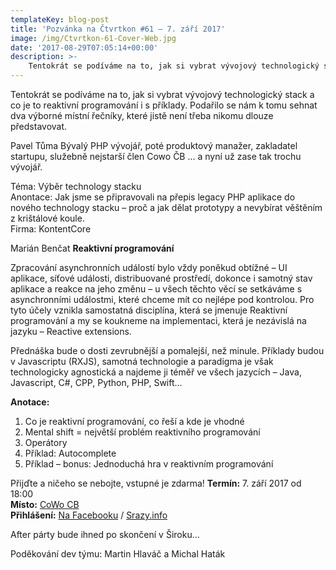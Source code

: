 ```yaml
---
templateKey: blog-post
title: 'Pozvánka na Čtvrtkon #61 – 7. září 2017'
image: /img/Ctvrtkon-61-Cover-Web.jpg
date: '2017-08-29T07:05:14+00:00'
description: >-
    Tentokrát se podíváme na to, jak si vybrat vývojový technologický stack a co je to reaktivní programování i s příklady. Podařilo se nám k tomu sehnat dva výborné místní řečníky, které...
---
```

Tentokrát se podíváme na to, jak si vybrat vývojový technologický stack a co je to reaktivní programování i s příklady. Podařilo se nám k tomu sehnat dva výborné místní řečníky, které jistě není třeba nikomu dlouze představovat.

Pavel Tůma Bývalý PHP vývojář, poté produktový manažer, zakladatel startupu, služebně nejstarší člen Cowo ČB … a nyní už zase tak trochu vývojář.

Téma: Výběr technology stacku  
Anontace: Jak jsme se připravovali na přepis legacy PHP aplikace do nového technology stacku – proč a jak dělat prototypy a nevybírat věštěním z krištálové koule.  
Firma: KontentCore

Marián Benčat **Reaktivní programování**

Zpracování asynchronních událostí bylo vždy poněkud obtížné – UI aplikace, síťové události, distribuované prostředí, dokonce i samotný stav aplikace a reakce na jeho změnu – u všech těchto věcí se setkáváme s asynchronními událostmi, které chceme mít co nejlépe pod kontrolou. Pro tyto účely vznikla samostatná disciplína, která se jmenuje Reaktivní programování a my se koukneme na implementaci, která je nezávislá na jazyku – Reactive extensions.

Přednáška bude o dosti zevrubnější a pomalejší, než minule. Příklady budou v Javascriptu (RXJS), samotná technologie a paradigma je však technologicky agnostická a najdeme ji téměř ve všech jazycích – Java, Javascript, C#, CPP, Python, PHP, Swift…

**Anotace:**

1. Co je reaktivní programování, co řeší a kde je vhodné
2. Mental shift = největší problém reaktivního programování
3. Operátory
4. Příklad: Autocomplete
5. Příklad – bonus: Jednoduchá hra v reaktivním programování

Přijďte a ničeho se nebojte, vstupné je zdarma! **Termín:** 7. září 2017 od 18:00  
**Místo:** [CoWo CB](https://www.cowocb.cz)  
**Přihlášení:** [Na Facebooku](http://www.facebook.com/events/1870799223237954/) / [Srazy.info  ](http://srazy.info/ctvrtkon/7447)

After párty bude ihned po skončení v Široku…

Poděkování dev týmu: Martin Hlaváč a Michal Haták